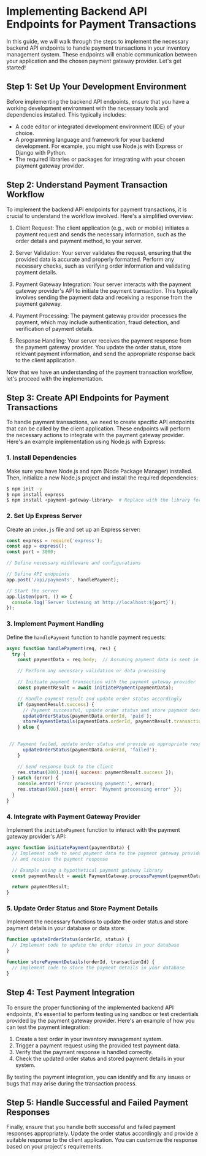 # Implementing Backend API Endpoints for Payment Transactions

In this guide, we will walk through the steps to implement the necessary backend API endpoints to handle payment transactions in your inventory management system. These endpoints will enable communication between your application and the chosen payment gateway provider. Let's get started!

## Step 1: Set Up Your Development Environment

Before implementing the backend API endpoints, ensure that you have a working development environment with the necessary tools and dependencies installed. This typically includes:

- A code editor or integrated development environment (IDE) of your choice.
- A programming language and framework for your backend development. For example, you might use Node.js with Express or Django with Python.
- The required libraries or packages for integrating with your chosen payment gateway provider.

## Step 2: Understand Payment Transaction Workflow

To implement the backend API endpoints for payment transactions, it is crucial to understand the workflow involved. Here's a simplified overview:

1. Client Request: The client application (e.g., web or mobile) initiates a payment request and sends the necessary information, such as the order details and payment method, to your server.

2. Server Validation: Your server validates the request, ensuring that the provided data is accurate and properly formatted. Perform any necessary checks, such as verifying order information and validating payment details.

3. Payment Gateway Integration: Your server interacts with the payment gateway provider's API to initiate the payment transaction. This typically involves sending the payment data and receiving a response from the payment gateway.

4. Payment Processing: The payment gateway provider processes the payment, which may include authentication, fraud detection, and verification of payment details.

5. Response Handling: Your server receives the payment response from the payment gateway provider. You update the order status, store relevant payment information, and send the appropriate response back to the client application.

Now that we have an understanding of the payment transaction workflow, let's proceed with the implementation.

## Step 3: Create API Endpoints for Payment Transactions

To handle payment transactions, we need to create specific API endpoints that can be called by the client application. These endpoints will perform the necessary actions to integrate with the payment gateway provider. Here's an example implementation using Node.js with Express:

### 1. Install Dependencies

Make sure you have Node.js and npm (Node Package Manager) installed. Then, initialize a new Node.js project and install the required dependencies:

```bash
$ npm init -y
$ npm install express
$ npm install <payment-gateway-library>  # Replace with the library for your chosen payment gateway provider
```

### 2. Set Up Express Server

Create an `index.js` file and set up an Express server:

```javascript
const express = require('express');
const app = express();
const port = 3000;

// Define necessary middleware and configurations

// Define API endpoints
app.post('/api/payments', handlePayment);

// Start the server
app.listen(port, () => {
  console.log(`Server listening at http://localhost:${port}`);
});
```

### 3. Implement Payment Handling

Define the `handlePayment` function to handle payment requests:

```javascript
async function handlePayment(req, res) {
  try {
    const paymentData = req.body;  // Assuming payment data is sent in the request body

    // Perform any necessary validation or data processing

    // Initiate payment transaction with the payment gateway provider
    const paymentResult = await initiatePayment(paymentData);

    // Handle payment result and update order status accordingly
    if (paymentResult.success) {
      // Payment successful, update order status and store payment details
      updateOrderStatus(paymentData.orderId, 'paid');
      storePaymentDetails(paymentData.orderId, paymentResult.transactionId);
    } else {
     

 // Payment failed, update order status and provide an appropriate response
      updateOrderStatus(paymentData.orderId, 'failed');
    }

    // Send response back to the client
    res.status(200).json({ success: paymentResult.success });
  } catch (error) {
    console.error('Error processing payment:', error);
    res.status(500).json({ error: 'Payment processing error' });
  }
}
```

### 4. Integrate with Payment Gateway Provider

Implement the `initiatePayment` function to interact with the payment gateway provider's API:

```javascript
async function initiatePayment(paymentData) {
  // Implement code to send payment data to the payment gateway provider
  // and receive the payment response

  // Example using a hypothetical payment gateway library
  const paymentResult = await PaymentGateway.processPayment(paymentData);

  return paymentResult;
}
```

### 5. Update Order Status and Store Payment Details

Implement the necessary functions to update the order status and store payment details in your database or data store:

```javascript
function updateOrderStatus(orderId, status) {
  // Implement code to update the order status in your database
}

function storePaymentDetails(orderId, transactionId) {
  // Implement code to store the payment details in your database
}
```

## Step 4: Test Payment Integration

To ensure the proper functioning of the implemented backend API endpoints, it's essential to perform testing using sandbox or test credentials provided by the payment gateway provider. Here's an example of how you can test the payment integration:

1. Create a test order in your inventory management system.
2. Trigger a payment request using the provided test payment data.
3. Verify that the payment response is handled correctly.
4. Check the updated order status and stored payment details in your system.

By testing the payment integration, you can identify and fix any issues or bugs that may arise during the transaction process.

## Step 5: Handle Successful and Failed Payment Responses

Finally, ensure that you handle both successful and failed payment responses appropriately. Update the order status accordingly and provide a suitable response to the client application. You can customize the response based on your project's requirements.
